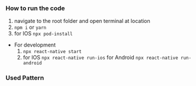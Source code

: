 
### How to run the code

1. navigate to the root folder and open terminal at location
2. `npm i` or `yarn`
3. for IOS `npx pod-install`

- For development
  1. `npx react-native start`
  2. for IOS `npx react-native run-ios`
  for Android `npx react-native run-android`

### Used Pattern